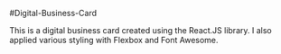 #Digital-Business-Card

This is a digital business card created using the React.JS library. I also applied various styling with Flexbox and Font Awesome.
